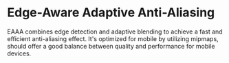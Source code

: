 # Edge-Aware Adaptive Anti-Aliasing
 EAAA combines edge detection and adaptive blending to achieve a fast and efficient anti-aliasing effect. It's optimized for mobile by utilizing mipmaps, should offer a good balance between quality and performance for mobile devices.
